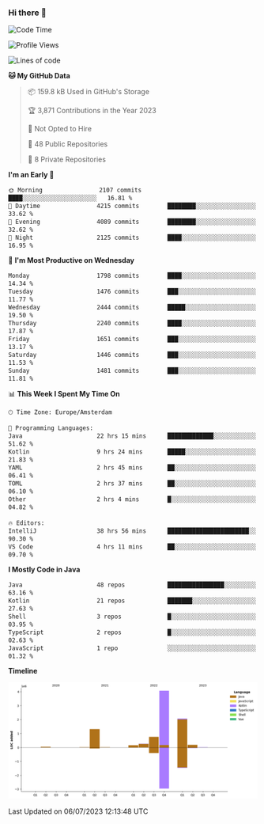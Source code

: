 ### Hi there 👋


<!--START_SECTION:waka-->
![Code Time](http://img.shields.io/badge/Code%20Time-3%2C329%20hrs%205%20mins-blue)

![Profile Views](http://img.shields.io/badge/Profile%20Views-12-blue)

![Lines of code](https://img.shields.io/badge/From%20Hello%20World%20I%27ve%20Written-8.8%20million%20lines%20of%20code-blue)

**🐱 My GitHub Data** 

> 📦 159.8 kB Used in GitHub's Storage 
 > 
> 🏆 3,871 Contributions in the Year 2023
 > 
> 🚫 Not Opted to Hire
 > 
> 📜 48 Public Repositories 
 > 
> 🔑 8 Private Repositories 
 > 
**I'm an Early 🐤** 

```text
🌞 Morning                2107 commits        ████░░░░░░░░░░░░░░░░░░░░░   16.81 % 
🌆 Daytime                4215 commits        ████████░░░░░░░░░░░░░░░░░   33.62 % 
🌃 Evening                4089 commits        ████████░░░░░░░░░░░░░░░░░   32.62 % 
🌙 Night                  2125 commits        ████░░░░░░░░░░░░░░░░░░░░░   16.95 % 
```
📅 **I'm Most Productive on Wednesday** 

```text
Monday                   1798 commits        ████░░░░░░░░░░░░░░░░░░░░░   14.34 % 
Tuesday                  1476 commits        ███░░░░░░░░░░░░░░░░░░░░░░   11.77 % 
Wednesday                2444 commits        █████░░░░░░░░░░░░░░░░░░░░   19.50 % 
Thursday                 2240 commits        ████░░░░░░░░░░░░░░░░░░░░░   17.87 % 
Friday                   1651 commits        ███░░░░░░░░░░░░░░░░░░░░░░   13.17 % 
Saturday                 1446 commits        ███░░░░░░░░░░░░░░░░░░░░░░   11.53 % 
Sunday                   1481 commits        ███░░░░░░░░░░░░░░░░░░░░░░   11.81 % 
```


📊 **This Week I Spent My Time On** 

```text
🕑︎ Time Zone: Europe/Amsterdam

💬 Programming Languages: 
Java                     22 hrs 15 mins      █████████████░░░░░░░░░░░░   51.62 % 
Kotlin                   9 hrs 24 mins       █████░░░░░░░░░░░░░░░░░░░░   21.83 % 
YAML                     2 hrs 45 mins       ██░░░░░░░░░░░░░░░░░░░░░░░   06.41 % 
TOML                     2 hrs 37 mins       ██░░░░░░░░░░░░░░░░░░░░░░░   06.10 % 
Other                    2 hrs 4 mins        █░░░░░░░░░░░░░░░░░░░░░░░░   04.82 % 

🔥 Editors: 
IntelliJ                 38 hrs 56 mins      ███████████████████████░░   90.30 % 
VS Code                  4 hrs 11 mins       ██░░░░░░░░░░░░░░░░░░░░░░░   09.70 % 
```

**I Mostly Code in Java** 

```text
Java                     48 repos            ████████████████░░░░░░░░░   63.16 % 
Kotlin                   21 repos            ███████░░░░░░░░░░░░░░░░░░   27.63 % 
Shell                    3 repos             █░░░░░░░░░░░░░░░░░░░░░░░░   03.95 % 
TypeScript               2 repos             █░░░░░░░░░░░░░░░░░░░░░░░░   02.63 % 
JavaScript               1 repo              ░░░░░░░░░░░░░░░░░░░░░░░░░   01.32 % 
```



**Timeline**

![Lines of Code chart](https://raw.githubusercontent.com/powercasgamer/powercasgamer/master/assets/bar_graph.png)


 Last Updated on 06/07/2023 12:13:48 UTC
<!--END_SECTION:waka-->
